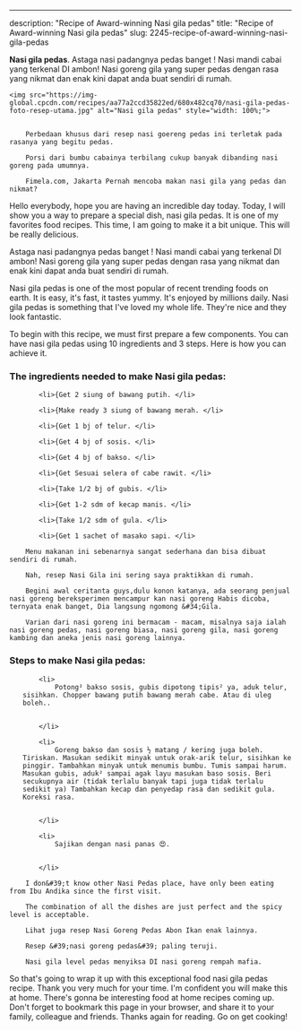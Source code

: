 ---
description: "Recipe of Award-winning Nasi gila pedas"
title: "Recipe of Award-winning Nasi gila pedas"
slug: 2245-recipe-of-award-winning-nasi-gila-pedas

<p>
	<strong>Nasi gila pedas</strong>. 
	Astaga nasi padangnya pedas banget ! Nasi mandi cabai yang terkenal DI ambon! Nasi goreng gila yang super pedas dengan rasa yang nikmat dan enak kini dapat anda buat sendiri di rumah.
</p>
<p>
	
	<img src="https://img-global.cpcdn.com/recipes/aa77a2ccd35822ed/680x482cq70/nasi-gila-pedas-foto-resep-utama.jpg" alt="Nasi gila pedas" style="width: 100%;">
	
	
		Perbedaan khusus dari resep nasi goereng pedas ini terletak pada rasanya yang begitu pedas.
	
		Porsi dari bumbu cabainya terbilang cukup banyak dibanding nasi goreng pada umumnya.
	
		Fimela.com, Jakarta Pernah mencoba makan nasi gila yang pedas dan nikmat?
	
</p>
<p>
	Hello everybody, hope you are having an incredible day today. Today, I will show you a way to prepare a special dish, nasi gila pedas. It is one of my favorites food recipes. This time, I am going to make it a bit unique. This will be really delicious.
</p>
	
<p>
	Astaga nasi padangnya pedas banget ! Nasi mandi cabai yang terkenal DI ambon! Nasi goreng gila yang super pedas dengan rasa yang nikmat dan enak kini dapat anda buat sendiri di rumah.
</p>
<p>
	Nasi gila pedas is one of the most popular of recent trending foods on earth. It is easy, it's fast, it tastes yummy. It's enjoyed by millions daily. Nasi gila pedas is something that I've loved my whole life. They're nice and they look fantastic.
</p>

<p>
To begin with this recipe, we must first prepare a few components. You can have nasi gila pedas using 10 ingredients and 3 steps. Here is how you can achieve it.
</p>

<h3>The ingredients needed to make Nasi gila pedas:</h3>

<ol>
	
		<li>{Get 2 siung of bawang putih. </li>
	
		<li>{Make ready 3 siung of bawang merah. </li>
	
		<li>{Get 1 bj of telur. </li>
	
		<li>{Get 4 bj of sosis. </li>
	
		<li>{Get 4 bj of bakso. </li>
	
		<li>{Get Sesuai selera of cabe rawit. </li>
	
		<li>{Take 1/2 bj of gubis. </li>
	
		<li>{Get 1-2 sdm of kecap manis. </li>
	
		<li>{Take 1/2 sdm of gula. </li>
	
		<li>{Get 1 sachet of masako sapi. </li>
	
</ol>
<p>
	
		Menu makanan ini sebenarnya sangat sederhana dan bisa dibuat sendiri di rumah.
	
		Nah, resep Nasi Gila ini sering saya praktikkan di rumah.
	
		Begini awal ceritanta guys,dulu konon katanya, ada seorang penjual nasi goreng bereksperimen mencampur kan nasi goreng Habis dicoba, ternyata enak banget, Dia langsung ngomong &#34;Gila.
	
		Varian dari nasi goreng ini bermacam - macam, misalnya saja ialah nasi goreng pedas, nasi goreng biasa, nasi goreng gila, nasi goreng kambing dan aneka jenis nasi goreng lainnya.
	
</p>

<h3>Steps to make Nasi gila pedas:</h3>

<ol>
	
		<li>
			Potong² bakso sosis, gubis dipotong tipis² ya, aduk telur, sisihkan. Chopper bawang putih bawang merah cabe. Atau di uleg boleh..
			
			
		</li>
	
		<li>
			Goreng bakso dan sosis ½ matang / kering juga boleh. Tiriskan. Masukan sedikit minyak untuk orak-arik telur, sisihkan ke pinggir. Tambahkan minyak untuk menumis bumbu. Tumis sampai harum. Masukan gubis, aduk² sampai agak layu masukan baso sosis. Beri secukupnya air (tidak terlalu banyak tapi juga tidak terlalu sedikit ya) Tambahkan kecap dan penyedap rasa dan sedikit gula. Koreksi rasa.
			
			
		</li>
	
		<li>
			Sajikan dengan nasi panas 😍.
			
			
		</li>
	
</ol>

<p>
	
		I don&#39;t know other Nasi Pedas place, have only been eating from Ibu Andika since the first visit.
	
		The combination of all the dishes are just perfect and the spicy level is acceptable.
	
		Lihat juga resep Nasi Goreng Pedas Abon Ikan enak lainnya.
	
		Resep &#39;nasi goreng pedas&#39; paling teruji.
	
		Nasi gila level pedas menyiksa DI nasi goreng rempah mafia.
	
</p>

<p>
	So that's going to wrap it up with this exceptional food nasi gila pedas recipe. Thank you very much for your time. I'm confident you will make this at home. There's gonna be interesting food at home recipes coming up. Don't forget to bookmark this page in your browser, and share it to your family, colleague and friends. Thanks again for reading. Go on get cooking!
</p>
